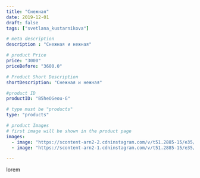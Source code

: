 ```yaml
---
title: "Снежная"
date: 2019-12-01
draft: false
tags: ["svetlana_kustarnikova"]

# meta description
description : "Снежная и нежная"

# product Price
price: "3000"
priceBefore: "3600.0"

# Product Short Description
shortDescription: "Снежная и нежная"

#product ID
productID: "B5heOGeou-G"

# type must be "products"
type: "products"

# product Images
# first image will be shown in the product page
images:
  - image: "https://scontent-arn2-2.cdninstagram.com/v/t51.2885-15/e35/75153173_445946982769913_7893880297119338231_n.jpg?_nc_ht=scontent-arn2-2.cdninstagram.com&_nc_cat=105&_nc_ohc=vNuToGb8KLAAX9o7-mI&se=7&tp=1&oh=a9c34a2aa2c17c903cc7c846498b0803&oe=60606613&ig_cache_key=MjE4OTE2Mzc5NDcwNjY1NjY5Mw%3D%3D.2"
  - image: "https://scontent-arn2-1.cdninstagram.com/v/t51.2885-15/e35/74666971_158463778860886_7340337797715894769_n.jpg?_nc_ht=scontent-arn2-1.cdninstagram.com&_nc_cat=110&_nc_ohc=MQjr_MEXSpoAX-507UL&tp=1&oh=4dd45452bbab55703dd918030d77de1f&oe=60609001&ig_cache_key=MjE4OTE2Mzc5NDY4OTg4MDUwOQ%3D%3D.2"

---
```

lorem
